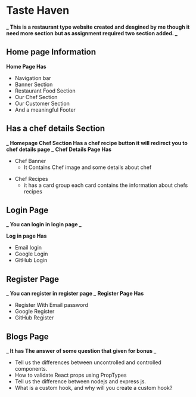 # Taste Haven

**_ This is a restaurant type website created and desgined by me though it need more section but as assignment required two section added. _**

## Home page Information

**Home Page Has**

-  Navigation bar
-  Banner Section
-  Restaurant Food Section
-  Our Chef Section
-  Our Customer Section
-  And a meaningful Footer

## Has a chef details Section

**_ Homepage Chef Section Has a chef recipe button it will redirect you to chef details page _**
**Chef Details Page Has**

-  Chef Banner
   -  It Contains Chef image and some details about chef

*  Chef Recipes
   -  it has a card group each card contains the information about chefs recipes

## Login Page

**_ You can login in login page _**

**Log in page Has**

-  Email login
-  Google Login
-  GitHub Login

## Register Page

**_ You can register in register page _**
**Register Page Has**

-  Register With Email password
-  Google Register
-  GitHub Register

## Blogs Page

**_ It has The answer of some question that given for bonus _**

-  Tell us the differences between uncontrolled and controlled components.
-  How to validate React props using PropTypes
-  Tell us the difference between nodejs and express js.
-  What is a custom hook, and why will you create a custom hook?
